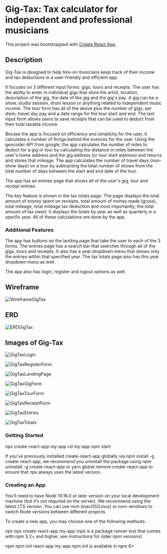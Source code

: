 # Gig-Tax: Tax calculator for independent and professional musicians

This project was bootstrapped with [Create React App](https://github.com/facebook/create-react-app).

## Description

Gig-Tax is designed to help hire-on musicians keep track of their income and tax deductions in a user-friendly and efficient app. 

It focuses on 3 different input forms: gigs, tours and receipts. The user has the ability to enter in individual gigs that store the artist, location, description of the gig, the date of the gig and the gig's pay. A gig can be a show, studio session, drum lesson or anything related to independent music income. The tour form has all of the above plus the number of gigs, per diem, travel day pay and a date range for the tour start and end. The last input form allows users to save receipts that can be used to deduct from their total taxable income.

Becase the app is focused on efficiency and simplicity for the user, it calculates a number of things behind the scences for the user. Using the geocoder API from google, the app calculates the number of miles to deduct for a gig or tour by calculating the distance in miles between the user's home address and the gig address (or tour start address) and returns and stores that mileage. The app calculates the number of travel days (non-show days) on a tour by subtracting the total number of shows from the total number of days between the start and end date of the tour.

The app has an entries page that shows all of the user's gig, tour and receipt entries.

The key feature is shown in the tax totals page. The page displays the total amount of money spent on receipts, total amount of money made (gross), total mileage, total mileage tax deduction and most importantly, the total amount of tax owed. It displays the totals by year as well as quarterly in a specfic year. All of these calculations are done by the app.

### Additional Features

The app has buttons on the landing page that take the user to each of the 3 forms. The entries page has a search bar that searches through all of the gigs, tours and receipts. It also has a year dropdown menu that shows only the entries within that specified year. The tax totals page also has this year dropdown menu as well.

The app also has login, register and logout options as well.

## Wireframe

![WireframeGigTax](https://user-images.githubusercontent.com/81766179/123299766-7aebc780-d4df-11eb-8872-25f03064eabb.png)

## ERD

![ERDGigTax](https://user-images.githubusercontent.com/81766179/123299884-92c34b80-d4df-11eb-9fcc-1313e055e17f.png)

## Images of Gig-Tax

![GigTaxLogin](https://user-images.githubusercontent.com/81766179/123300762-825fa080-d4e0-11eb-8464-4dd16498c84b.png)

![GigTaxRegisterForm](https://user-images.githubusercontent.com/81766179/123300833-94d9da00-d4e0-11eb-84dc-df1dd35ef36f.png)

![GigTaxLandingPage](https://user-images.githubusercontent.com/81766179/123300869-a02d0580-d4e0-11eb-9310-4bda0b681cab.png)

![GigTaxGigForm](https://user-images.githubusercontent.com/81766179/123300924-af13b800-d4e0-11eb-9493-280ce401e7d2.png)

![GigTaxTourForm](https://user-images.githubusercontent.com/81766179/123300960-b89d2000-d4e0-11eb-89d5-e9fa4b53440f.png)

![GigTaxReceiptForm](https://user-images.githubusercontent.com/81766179/123301006-c488e200-d4e0-11eb-8237-ac37a72f21b6.png)

![GigTaxEntries](https://user-images.githubusercontent.com/81766179/123301055-d1a5d100-d4e0-11eb-8b72-eb0c177b3517.png)

![GigTaxTotals](https://user-images.githubusercontent.com/81766179/123301086-db2f3900-d4e0-11eb-9e65-9325929059a6.png)

### Getting Started

npx create-react-app my-app
cd my-app
npm start

If you've previously installed create-react-app globally via npm install -g create-react-app, we recommend you uninstall the package using npm uninstall -g create-react-app or yarn global remove create-react-app to ensure that npx always uses the latest version.

### Creating an App

You’ll need to have Node 10.16.0 or later version on your local development machine (but it’s not required on the server). We recommend using the latest LTS version. You can use nvm (macOS/Linux) or nvm-windows to switch Node versions between different projects.

To create a new app, you may choose one of the following methods:

npx
npx create-react-app my-app
(npx is a package runner tool that comes with npm 5.2+ and higher, see instructions for older npm versions)

npm
npm init react-app my-app
npm init <initializer> is available in npm 6+